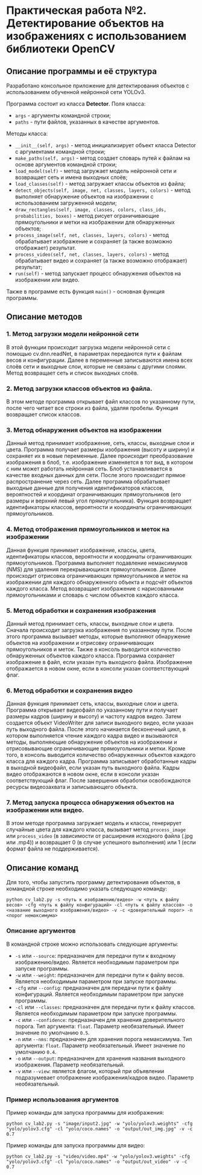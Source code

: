 # Практическая работа №2. Детектирование объектов на изображениях с использованием библиотеки OpenCV

## Описание программы и её структура

Разработано консольное приложение для детектирования объектов с использованием обученной нейронной сети YOLOv3.

Программа состоит из класса **Detector**. Поля класса:

- ```args``` - аргументы командной строки;
- ```paths``` - пути файлов, указанных в качестве аргументов.

Методы класса:
- ```__init__(self, args)``` - метод инициализирует объект класса Detector с аргументами командной строки;
- ```make_paths(self, args)``` - метод создает словарь путей к файлам на основе аргументов командной строки;
- ```load_model(self)``` - метод загружает модель нейронной сети и возвращает сеть и имена выходных слоёв;
- ```load_classes(self)``` - метод загружает классы объектов из файла;
- ```detect_objects(self, image, net, classes, layers, colors)``` - метод выполняет обнаружение объектов на изображении с использованием загруженной модели;
- ```draw_rectangles(self, image, classes, colors, class_ids, probabilities, boxes)``` - метод рисует ограничивающие прямоугольники и метки на изображении для обнаруженных объектов;
- ```process_image(self, net, classes, layers, colors)``` - метод обрабатывает изображение и сохраняет (а также возможно отображает) результат.
- ```process_video(self, net, classes, layers, colors)``` - метод обрабатывает видео и сохраняет (а также возможно отображает) результат;
- ```run(self)``` - метод запускает процесс обнаружения объектов на изображении или видео.

Также в программе есть функция ```main()``` - основная функция программы.

## Описание методов
### 1. Метод загрузки модели нейронной сети
В этой функции происходит загрузка модели нейронной сети с помощью cv.dnn.readNet, в параметрах передаются пути к файлам весов и конфигурации. Далее в переменные записываются имена всех слоёв сети и выходные слои, которые не связаны с другими слоями. Метод возвращает сеть и список выходных слоёв.

### 2. Метод загрузки классов объектов из файла.
В этом методе программа открывает файл классов по указанному пути, после чего читает все строки из файла, удаляя пробелы. Функция возвращает список классов.

### 3. Метод обнаружения объектов на изображении
Данный метод принимает изображение, сеть, классы, выходные слои и цвета. Программа получает размеры изображения (высоту и ширину) и сохраняет их в новые переменные. Далее происходит преобразование изображения в блоб, т.е. изображение изменяется в тот вид, в котором с ним может работать нейронная сеть. Блоб устанавливается в качестве входных данных для сети. После этого происходит прямое распространение через сеть. Далее программа обрабатывает выходные данные для получения идентификаторов классов, вероятностей и координат ограничивающих прямоугольников (его размеры и верхний левый угол прямоугольника). Функция возвращает идентификаторы классов, вероятности и координаты ограничивающих прямоугольников.

### 4. Метод отображения прямоугольников и меток на изображении
Данная функция принимает изображение, классы, цвета, идентификаторы классов, вероятности и координаты ограничивающих прямоугольников. Программа выполняет подавление немаксимумов (NMS) для удаления перекрывающихся прямоугольников. Далее происходит отрисовка ограничивающих прямоугольников и меток на изображении для каждого обнаруженного объекта и подсчёт объектов каждого класса. Метод возвращает изображение с нарисованными прямоугольниками и словарь с числом объектов каждого класса.

### 5. Метод обработки и сохранения изображения
Данный метод принимает сеть, классы, выходные слои и цвета. Сначала происходит загрузка изображения по указанному пути. После этого программа вызывает методы, которые выполняют обнаружение объектов на изображении и отрисовку ограничивающих прямоугольников и меток. Также в консоль выводится количество обнаруженных объектов каждого класса. Программа сохраняет изображение в файл, если указан путь выходного файла. Изображение отображается в новом окне, если в консоли указан соответствующий флаг.

### 6. Метод обработки и сохранения видео
Данная функция принимает сеть, классы, выходные слои и цвета. Программа открывает видеофайл по указанному пути и получает размеры кадров (ширину и высоту) и частоту кадров видео. Затем создается объект VideoWriter для записи выходного видео, если указан путь выходного файла. После этого начинается бесконечный цикл, в котором выполняется чтение каждого кадра видео и вызываются методы, выполняющие обнаружение объектов на изображении и отрисовывающие ограничивающие прямоугольники и метки. Кроме того, в консоль выводится количество обнаруженных объектов каждого класса для каждого кадра. Программа записывает обработанные кадры в выходной видеофайл, если указан путь выходного файла. Кадры видео отображаются в новом окне, если в консоли указан соответствующий флаг. После завершения обработки освобождаются ресурсы видеозахвата и записывающего объекта.

### 7. Метод запуска процесса обнаружения объектов на изображении или видео.
В этом методе программа загружает модель и классы, генерирует случайные цвета для каждого класса, вызывает метод ```process_image``` или ```process_video``` (в зависимости от расширения исходного файла (.jpg или .mp4)) и возвращает 0 (в случае успешного выполнения) или 1 (если формат файла не поддерживается).

## Описание команд
Для того, чтобы запустить программу детектирования объектов, в командной строке необходимо указать следующую команду:
```
python cv_lab2.py -s <путь к изображению/видео> -w <путь к файлу весов> -cfg <путь к файлу конфигураций> -cl <путь к файлу классов> -o <название выходного изображения/видео> -v -c <доверительный порог> -n <порог немаксимума>
```

### Описание аргументов
В командной строке можно использовать следующие аргументы:

- `-s` или `--source`: предназначен для передачи пути к входному изображению/видео. Является необходимым параметром при запуске программы.
- `-w` или `--weight`: предназначен для передачи пути к файлу весов. Является необходимым параметром при запуске программы.
- `-cfg` или `--config`: предназначен для передачи пути к файлу конфигураций. Является необходимым параметром при запуске программы.
- `-cl` или `--classes`: предназначен для передачи пути к файлу классов. Является необходимым параметром при запуске программы.
- `-c` или `--confidence`: предназначен для хранения доверительного порога. Тип аргумента: `float`. Параметр необязательный. Имеет значение по умолчанию `0.5`.
- `-n` или `--nms`: предназначен для хранения порога немаксимума. Тип аргумента: `float`. Параметр необязательный. Имеет значение по умолчанию `0.4`.
- `-o` или `--output`: предназначен для хранения названия выходного изображения. Параметр необязательный.
- `-v` или `--view`: является флагом, который при объявлении подразумевает отображение изображения/кадров видео. Параметр необязательный.

### Пример использования аргументов
Пример команды для запуска программы для изображения:

```python cv_lab2.py -s "image/input2.jpg" -w "yolo/yolov3.weights" -cfg "yolo/yolov3.cfg" -cl "yolo/coco.names" -o "output/out_img.jpg" -v -c 0.7```

Пример команды для запуска программы для видео:

```python cv_lab2.py -s "video/video.mp4" -w "yolo/yolov3.weights" -cfg "yolo/yolov3.cfg" -cl "yolo/coco.names" -o "output/out_video" -v -c 0.7```
